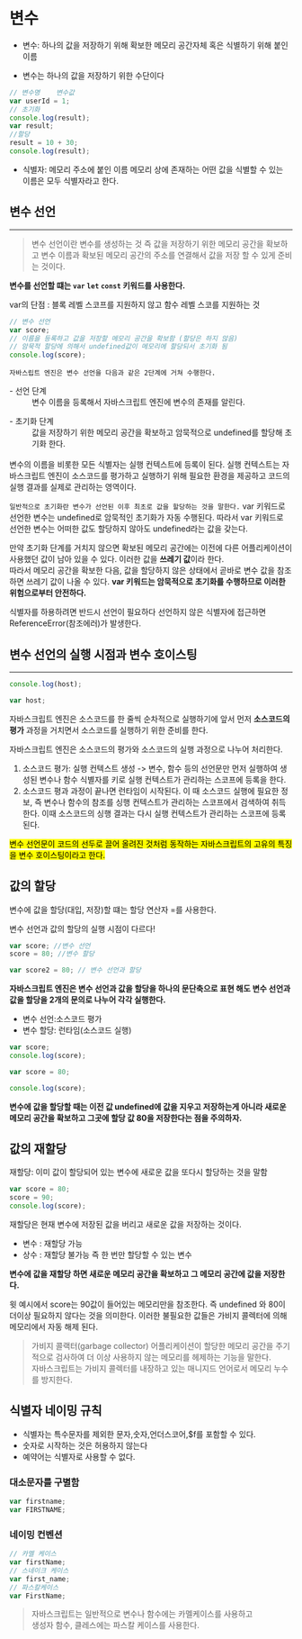 # 변수

- 변수: 하나의 값을 저장하기 위해 확보한 메모리 공간자체 혹은 식별하기 위해 붙인 이름

- 변수는 하나의 값을 저장하기 위한 수단이다

```javascript
// 변수명    변수값
var userId = 1;
// 초기화
console.log(result);
var result;
//할당
result = 10 + 30;
console.log(result);
```

- 식별자: 메모리 주소에 붙인 이름 메모리 상에 존재하는 어떤 값을 식별할 수 있는 이름은 모두 식별자라고 한다.

## 변수 선언

<hr>

> 변수 선언이란 변수를 생성하는 것 즉 값을 저장하기 위한 메모리 공간을 확보하고 변수 이름과 확보된 메모리 공간의 주소를 연결해서 값을 저장 할 수 있게 준비는 것이다.

**변수를 선언할 떄는 `var` `let` `const` 키워드를 사용한다.**

var의 단점 : 블록 레벨 스코프를 지원하지 않고 함수 레벨 스코를 지원하는 것

```javascript
// 변수 선언
var score;
// 이름을 등록하고 값을 저장할 메모리 공간을 확보함 (할당은 하지 않음)
// 암묵적 할당에 의해서 undefined값이 메모리에 할당되서 초기화 됨
console.log(score);
```

`자바스립트 엔진은 변수 선언을 다음과 같은 2단계에 거쳐 수행한다.`

<dl>
  <dt>- 선언 단계</dt>
  <dd>변수 이름을 등록해서 자바스크립트 엔진에 변수의 존재를 알린다.</dd>
</dt>
<dl>
  <dt>- 초기화 단계</dt>
  <dd>값을 저장하기 위한 메모리 공간을 확보하고 암묵적으로 undefined를 할당해 초기화 한다.</dd>
</dt>
<br>
변수의 이름을 비롯한 모든 식별자는 실행 컨텍스트에 등록이 된다.
실행 컨텍스트는 자바스크립트 엔진이 소스코드를 평가하고 실행하기 위해 필요한 환경을 제공하고 코드의 실행 결과를 실제로 관리하는 영역이다.

`일반적으로 초기화란 변수가 선언된 이후 최초로 값을 할당하는 것을 말한다.`
var 키워드로 선언한 변수는 undefined로 암묵적인 초기화가 자동 수행된다. 따라서 var 키워드로 선언한 변수는 어떠한 값도 할당하지 않아도 undefined라는 값을 갖는다.

만약 초기화 단계를 거치지 않으면 확보된 메모리 공간에는 이전에 다른 어플리케이션이 사용했던 값이 남아 있을 수 있다. 이러한 값을 **쓰레기 값**이라 한다. <br>
따라서 메모리 공간을 확보한 다음, 값을 할당하지 않은 상태에서 곧바로 변수 값을 참조하면 쓰레기 값이 나올 수 있다.
**var 키워드는 암묵적으로 초기화를 수행하므로 이러한 위험으로부터 안전하다.**
<br>

식별자를 하용하려면 반드시 선언이 필요하다
선언하지 않은 식별자에 접근하면 ReferenceError(참조에러)가 발생한다.

## 변수 선언의 실행 시점과 변수 호이스팅

<hr>

```javascript
console.log(host);

var host;
```

자바스크립트 엔진은 소스코드를 한 줄씩 순차적으로 실행하기에 앞서 먼저 **소스코드의 평가** 과정을 거치면서 소스코드를 실행하기 위한 준비를 한다.

자바스크립트 엔진은 소스코드의 평가와 소스코드의 실행 과정으로 나누어 처리한다.

1. 소스코드 평가: 실행 컨텍스트 생성 -> 변수, 함수 등의 선언문만 먼저 실행하여 생성된 변수나 함수 식별자를 키로 실행 컨텍스트가 관리하는 스코프에 등록을 한다.
2. 소스코드 평과 과정이 끝나면 런타임이 시작된다. 이 때 소스코드 실행에 필요한 정보, 즉 변수나 함수의 참조를 싱행 컨텍스트가 관리하는 스코프에서 검색하여 취득한다. 이때 소스코드의 싱행 결과는 다시 실행 컨텍스트가 관리하는 스코프에 등록된다.

<mark>변수 선언문이 코드의 선두로 끌어 올려진 것처럼 동작하는 자바스크립트의 고유의 특징을 변수 호이스팅이라고 한다.</mark>

## 값의 할당

변수에 값을 할당(대입, 저장)할 떄는 할당 연산자 =를 사용한다.

변수 선언과 값의 할당의 실행 시점이 다르다!

```javascript
var score; //변수 선언
score = 80; //변수 할당

var score2 = 80; // 변수 선언과 할당
```

**자바스크립트 엔진은 변수 선언과 값을 할당을 하나의 문단축으로 표현 해도 변수 선언과 값을 할당을 2개의 문의로 나누어 각각 실행한다.**

- 변수 선언:소스코드 평가
- 변수 할당: 런타임(소스코드 실행)

```javascript
var score;
console.log(score);

var score = 80;

console.log(score);
```

**변수에 값을 할당할 때는 이전 값 undefined에 값을 지우고 저장하는게 아니라 새로운 메모리 공간을 확보하고 그곳에 할당 값 80을 저장한다는 점을 주의하자.**

## 값의 재할당

재할당: 이미 값이 할당되어 있는 변수에 새로운 값을 또다시 할당하는 것을 말함

```javascript
var score = 80;
score = 90;
console.log(score);
```

재할당은 현재 변수에 저장된 값을 버리고 새로운 값을 저장하는 것이다.<br>

- 변수 : 재할당 가능
- 상수 : 재할당 불가능 즉 한 번만 할당할 수 있는 변수

**변수에 값을 재할당 하면 새로운 메모리 공간을 확보하고 그 메모리 공간에 값을 저장한다.**

윗 예시에서 score는 90값이 들어있는 메모리만을 참조한다. 즉 undefined 와 80이 더이상 필요하지 않다는 것을 의미한다. 이러한 불필요한 값들은 가비지 콜렉터에 의해 메모리에서 자동 해제 된다.

> 가비지 콜랙터(garbage collector)
> 어플리케이션이 할당한 메모리 공간을 주기적으로 검사하여 더 이상 사용하지 않는 메모리를 헤제하는 기능을 말한다.<br>
> 자바스크립트는 가비지 콜렉터를 내장하고 있는 매니지드 언어로서 메모리 누수를 방지한다.

## 식별자 네이밍 규칙

- 식별자는 특수문자를 제외한 문자,숫자,언더스코어,$f를 포함할 수 있다.
- 숫자로 시작하는 것은 허용하지 않는다
- 예약어는 식별자로 사용할 수 없다.

### 대소문자를 구별함

```javascript
var firstname;
var FIRSTNAME;
```

### 네이밍 컨벤션

```javascript
// 카멜 케이스
var firstName;
// 스네이크 케이스
var first_name;
// 파스칼케이스
var FirstName;
```

> 자바스크립트는 일반적으로 변수나 함수에는 카멜케이스를 사용하고<br>
> 생성자 함수, 클레스에는 파스칼 케이스를 사용한다.
